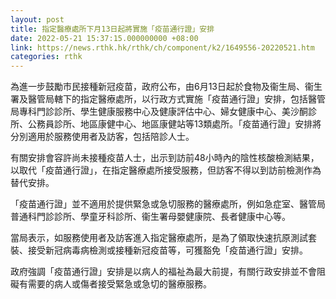 ```yaml
---
layout: post
title: 指定醫療處所下月13日起將實施「疫苗通行證」安排
date: 2022-05-21 15:37:15.000000000 +08:00
link: https://news.rthk.hk/rthk/ch/component/k2/1649556-20220521.htm
categories: rthk
---
```


為進一步鼓勵市民接種新冠疫苗，政府公布，由6月13日起於食物及衞生局、衞生署及醫管局轄下的指定醫療處所，以行政方式實施「疫苗通行證」安排，包括醫管局專科門診診所、學生健康服務中心及健康評估中心、婦女健康中心、美沙酮診所、公務員診所、地區康健中心、地區康健站等13類處所。「疫苗通行證」安排將分別適用於服務使用者及訪客，包括陪診人士。

有關安排會容許尚未接種疫苗人士，出示到訪前48小時內的陰性核酸檢測結果，以取代「疫苗通行證」，在指定醫療處所接受服務，但訪客不得以到訪前檢測作為替代安排。

「疫苗通行證」並不適用於提供緊急或急切服務的醫療處所，例如急症室、醫管局普通科門診診所、學童牙科診所、衞生署母嬰健康院、長者健康中心等。

當局表示，如服務使用者及訪客進入指定醫療處所，是為了領取快速抗原測試套裝、接受新冠病毒病檢測或接種新冠疫苗等，可獲豁免「疫苗通行證」安排。

政府強調「疫苗通行證」安排是以病人的福祉為最大前提，有關行政安排並不會阻礙有需要的病人或傷者接受緊急或急切的醫療服務。
